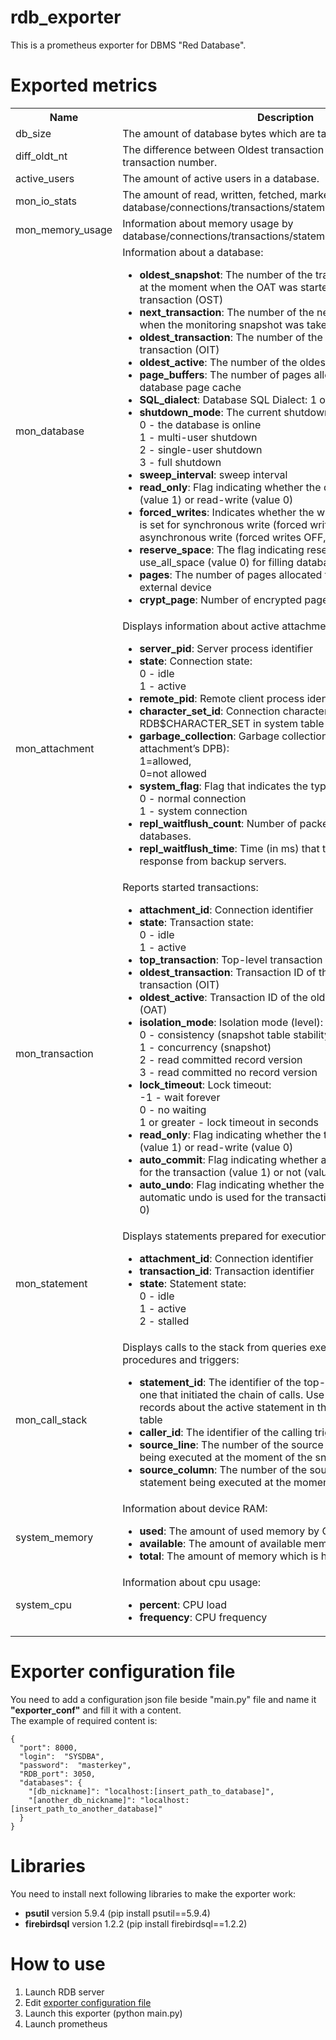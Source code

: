 # rdb_exporter
This is a prometheus exporter for DBMS "Red Database".
# Exported metrics
<table>
  <tr>
    <th>Name</th>
    <th>Description</th>
  </tr>
  <tr><td>db_size</td><td>The amount of database bytes which are taken to store data.</td></tr>
  <tr><td>diff_oldt_nt</td><td>The difference between Oldest transaction number and Next transaction number.</td></tr>
  <tr><td>active_users</td><td>The amount of active users in a database.</td></tr>
  <tr><td>mon_io_stats</td><td>The amount of read, written, fetched, marked pages of a database/connections/transactions/statements/calls.</td></tr>
  <tr><td>mon_memory_usage</td><td>Information about memory usage by database/connections/transactions/statements/calls/cached_queries</td></tr>
  <tr>
    <td>mon_database</td><td>Information about a database:
      <ul>
        <li><b>oldest_snapshot</b>: The number of the transaction that was active at the moment when the OAT was started — oldest snapshot transaction (OST)</li>
        <li><b>next_transaction</b>: The number of the next transaction, as it stood when the monitoring snapshot was taken</li>
        <li><b>oldest_transaction</b>: The number of the oldest [interesting] transaction (OIT)</li>
        <li><b>oldest_active</b>: The number of the oldest active transaction (OAT)</li>
        <li><b>page_buffers</b>: The number of pages allocated in RAM for the database page cache</li>
        <li><b>SQL_dialect</b>: Database SQL Dialect: 1 or 3</li>
        <li><b>shutdown_mode</b>: The current shutdown state of the database: <br>0 - the database is online <br>1 - multi-user shutdown <br>2 - single-user shutdown <br>3 - full shutdown</li>
        <li><b>sweep_interval</b>: sweep interval</li>
        <li><b>read_only</b>: Flag indicating whether the database is read-only (value 1) or read-write (value 0)</li>
        <li><b>forced_writes</b>: Indicates whether the write mode of the database is set for synchronous write (forced writes ON, value is 1) or asynchronous write (forced writes OFF, value is 0)</li>
        <li><b>reserve_space</b>: The flag indicating reserve_space (value 1) or use_all_space (value 0) for filling database pages</li>
        <li><b>pages</b>: The number of pages allocated for the database on an external device</li>
        <li><b>crypt_page</b>: Number of encrypted pages</li>
      </ul>
    </td>
  </tr>
  <tr>
    <td>mon_attachment</td><td>Displays information about active attachments to the database:
      <ul>
        <li><b>server_pid</b>: Server process identifier</li>
        <li><b>state</b>: Connection state: <br>0 - idle <br>1 - active</li>
        <li><b>remote_pid</b>: Remote client process identifier</li>
        <li><b>character_set_id</b>: Connection character set identifier (see RDB$CHARACTER_SET in system table RDB$TYPES)</li>
        <li><b>garbage_collection</b>: Garbage collection flag (as specified in the attachment’s DPB): <br>1=allowed, <br>0=not allowed</li>
        <li><b>system_flag</b>: Flag that indicates the type of connection: <br>0 - normal connection <br>1 - system connection</li>
        <li><b>repl_waitflush_count</b>: Number of packets sent to reserve databases.</li>
        <li><b>repl_waitflush_time</b>: Time (in ms) that the main server waits for a response from backup servers.</li>
      </ul>
    </td>
  </tr>
  <tr>
    <td>mon_transaction</td><td>Reports started transactions:
    <ul>
      <li><b>attachment_id</b>: Connection identifier</li>
      <li><b>state</b>: Transaction state: <br>0 - idle <br>1 - active</li>
      <li><b>top_transaction</b>: Top-level transaction identifier (number)</li>
      <li><b>oldest_transaction</b>: Transaction ID of the oldest [interesting] transaction (OIT)</li>
      <li><b>oldest_active</b>: Transaction ID of the oldest active transaction (OAT)</li>
      <li><b>isolation_mode</b>: Isolation mode (level): <br>0 - consistency (snapshot table stability) <br>1 - concurrency (snapshot) <br>2 - read committed record version <br>3 - read committed no record version</li>
      <li><b>lock_timeout</b>: Lock timeout: <br>-1 - wait forever <br>0 - no waiting <br>1 or greater - lock timeout in seconds</li>
      <li><b>read_only</b>: Flag indicating whether the transaction is read-only (value 1) or read-write (value 0)</li>
      <li><b>auto_commit</b>: Flag indicating whether automatic commit is used for the transaction (value 1) or not (value 0)</li>
      <li><b>auto_undo</b>: Flag indicating whether the logging mechanism automatic undo is used for the transaction (value 1) or not (value 0)</li>
    </ul>
    </td>
  </tr>
  <tr>
    <td>mon_statement</td><td>Displays statements prepared for execution:
      <ul>
        <li><b>attachment_id</b>: Connection identifier</li>
        <li><b>transaction_id</b>: Transaction identifier</li>
        <li><b>state</b>: Statement state: <br>0 - idle <br>1 - active <br>2 - stalled</li>
      </ul>
    </td>
  </tr>
  <tr>
    <td>mon_call_stack</td><td>Displays calls to the stack from queries executing in stored procedures and triggers:
      <ul>
        <li><b>statement_id</b>: The identifier of the top-level SQL statement, the one that initiated the chain of calls. Use this identifier to find the records about the active statement in the MON$STATEMENTS table</li>
        <li><b>caller_id</b>: The identifier of the calling trigger or stored procedure</li>
        <li><b>source_line</b>: The number of the source line in the SQL statement being executed at the moment of the snapshot</li>
        <li><b>source_column</b>: The number of the source column in the SQL statement being executed at the moment of the snapshot</li>
      </ul>
    </td>
  </tr>
  <tr>
    <td>system_memory</td>
    <td>
      Information about device RAM:
      <ul>
        <li><b>used</b>: The amount of used memory by OS and other applications</li>
        <li><b>available</b>: The amount of available memory</li>
        <li><b>total</b>: The amount of memory which is had by device</li>
      </ul>
    </td>
  </tr>
  <tr>
    <td>system_cpu</td>
    <td>
      Information about cpu usage:
      <ul>
        <li><b>percent</b>: CPU load</li>
        <li><b>frequency</b>: CPU frequency</li>
      </ul>
    </td>
  </tr>
</table>

# Exporter configuration file
You need to add a configuration json file beside "main.py" file and name it <strong>"exporter_conf"</strong> and fill it with a content.
<br>
The example of required content is:
```
{
  "port": 8000, 
  "login":  "SYSDBA", 
  "password":  "masterkey",
  "RDB_port": 3050,
  "databases": {
    "[db_nickname]": "localhost:[insert_path_to_database]",
    "[another_db_nickname]": "localhost:[insert_path_to_another_database]"
  }
}
```

# Libraries
You need to install next following libraries to make the exporter work:
<ul>
  <li><strong>psutil</strong> version 5.9.4 (pip install psutil==5.9.4)</li>
  <li><strong>firebirdsql</strong> version 1.2.2 (pip install firebirdsql==1.2.2)</li>
</ul>

# How to use
<ol>
  <li>Launch RDB server</li>
  <li>Edit <a href="#exporter-configuration-file">exporter configuration file</a></li>
  <li>Launch this exporter (python main.py)</li>
  <li>Launch prometheus</li>
</ol>
